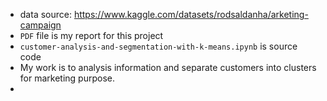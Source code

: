 * data source: https://www.kaggle.com/datasets/rodsaldanha/arketing-campaign
* `PDF` file is my report for this project
* `customer-analysis-and-segmentation-with-k-means.ipynb` is source code
* My work is to analysis information and separate customers into clusters for marketing purpose.
* 
